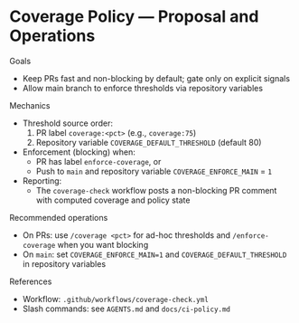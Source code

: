 # Coverage Policy — Proposal and Operations

Goals
- Keep PRs fast and non-blocking by default; gate only on explicit signals
- Allow main branch to enforce thresholds via repository variables

Mechanics
- Threshold source order:
  1. PR label `coverage:<pct>` (e.g., `coverage:75`)
  2. Repository variable `COVERAGE_DEFAULT_THRESHOLD` (default 80)
- Enforcement (blocking) when:
  - PR has label `enforce-coverage`, or
  - Push to `main` and repository variable `COVERAGE_ENFORCE_MAIN` = `1`
- Reporting:
  - The `coverage-check` workflow posts a non-blocking PR comment with computed coverage and policy state

Recommended operations
- On PRs: use `/coverage <pct>` for ad-hoc thresholds and `/enforce-coverage` when you want blocking
- On `main`: set `COVERAGE_ENFORCE_MAIN=1` and `COVERAGE_DEFAULT_THRESHOLD` in repository variables

References
- Workflow: `.github/workflows/coverage-check.yml`
- Slash commands: see `AGENTS.md` and `docs/ci-policy.md`

